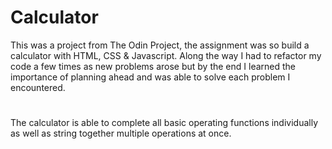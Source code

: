 # Calculator
This was a project from The Odin Project, the assignment was so build a calculator with HTML, CSS & Javascript.
Along the way I had to refactor my code a few times as new problems arose but by the end I learned the importance of planning ahead and was able to solve each problem I encountered.
#
The calculator is able to complete all basic operating functions individually as well as string together multiple operations at once.

